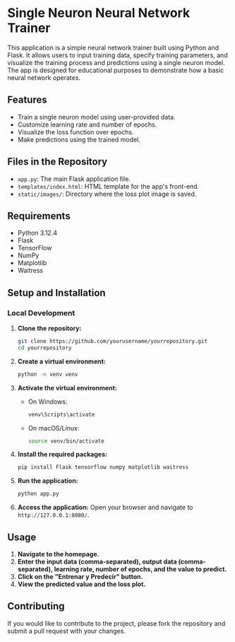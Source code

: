 # Single Neuron Neural Network Trainer

This application is a simple neural network trainer built using Python and Flask. It allows users to input training data, specify training parameters, and visualize the training process and predictions using a single neuron model. The app is designed for educational purposes to demonstrate how a basic neural network operates.

## Features

- Train a single neuron model using user-provided data.
- Customize learning rate and number of epochs.
- Visualize the loss function over epochs.
- Make predictions using the trained model.

## Files in the Repository

- `app.py`: The main Flask application file.
- `templates/index.html`: HTML template for the app's front-end.
- `static/images/`: Directory where the loss plot image is saved.

## Requirements

- Python 3.12.4
- Flask
- TensorFlow
- NumPy
- Matplotlib
- Waitress

## Setup and Installation

### Local Development

1. **Clone the repository:**
    ```sh
    git clone https://github.com/yourusername/yourrepository.git
    cd yourrepository
    ```

2. **Create a virtual environment:**
    ```sh
    python -m venv venv
    ```

3. **Activate the virtual environment:**
    - On Windows:
        ```sh
        venv\Scripts\activate
        ```
    - On macOS/Linux:
        ```sh
        source venv/bin/activate
        ```

4. **Install the required packages:**
    ```sh
    pip install Flask tensorflow numpy matplotlib waitress
    ```

5. **Run the application:**
    ```sh
    python app.py
    ```

6. **Access the application:**
    Open your browser and navigate to `http://127.0.0.1:8080/`.


## Usage

1. **Navigate to the homepage.**
2. **Enter the input data (comma-separated), output data (comma-separated), learning rate, number of epochs, and the value to predict.**
3. **Click on the "Entrenar y Predecir" button.**
4. **View the predicted value and the loss plot.**

## Contributing

If you would like to contribute to the project, please fork the repository and submit a pull request with your changes.


